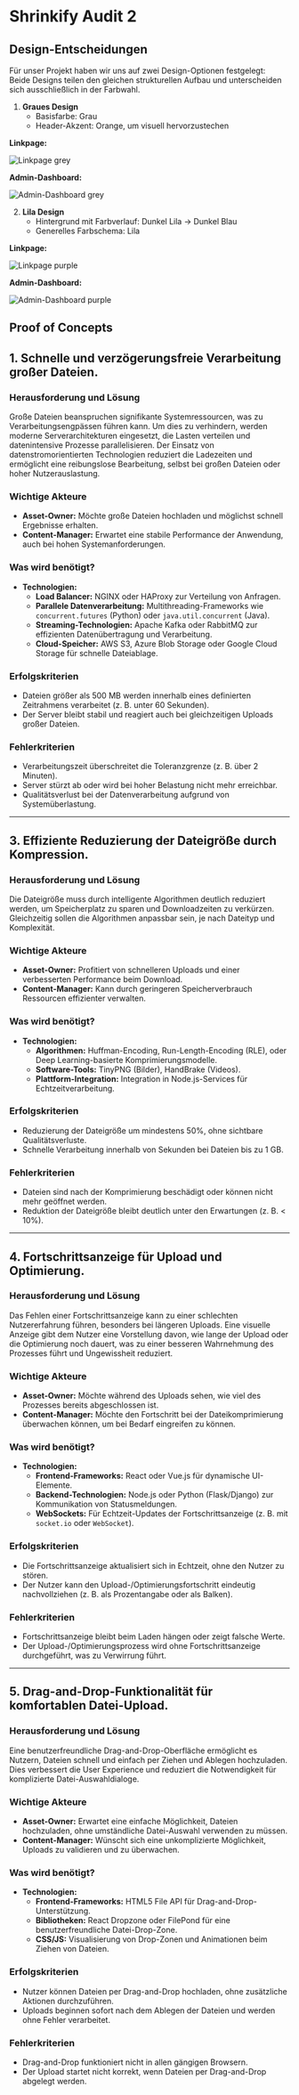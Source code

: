 # Shrinkify Audit 2

## Design-Entscheidungen

Für unser Projekt haben wir uns auf zwei Design-Optionen festgelegt: <br>
Beide Designs teilen den gleichen strukturellen Aufbau und unterscheiden sich ausschließlich in der Farbwahl.

1. **Graues Design**  
   - Basisfarbe: Grau  
   - Header-Akzent: Orange, um visuell hervorzustechen  

**Linkpage:**

   ![Linkpage grey](images/laptop-link-page-grey.png)

**Admin-Dashboard:**

   ![Admin-Dashboard grey](images/laptop-admin-dashboard-grey.png)

2. **Lila Design**  
   - Hintergrund mit Farbverlauf: Dunkel Lila → Dunkel Blau  
   - Generelles Farbschema: Lila  

**Linkpage:**

   ![Linkpage purple](images/laptop-link-page-purple.png)

**Admin-Dashboard:**

   ![Admin-Dashboard purple](images/laptop-admin-dashboard-purple.png)

## Proof of Concepts

## 1. Schnelle und verzögerungsfreie Verarbeitung großer Dateien.
### Herausforderung und Lösung  
Große Dateien beanspruchen signifikante Systemressourcen, was zu Verarbeitungsengpässen führen kann. Um dies zu verhindern, werden moderne Serverarchitekturen eingesetzt, die Lasten verteilen und datenintensive Prozesse parallelisieren. Der Einsatz von datenstromorientierten Technologien reduziert die Ladezeiten und ermöglicht eine reibungslose Bearbeitung, selbst bei großen Dateien oder hoher Nutzerauslastung.

### Wichtige Akteure  
- **Asset-Owner:** Möchte große Dateien hochladen und möglichst schnell Ergebnisse erhalten.  
- **Content-Manager:** Erwartet eine stabile Performance der Anwendung, auch bei hohen Systemanforderungen.  

### Was wird benötigt?  
- **Technologien:**  
  - **Load Balancer:** NGINX oder HAProxy zur Verteilung von Anfragen.  
  - **Parallele Datenverarbeitung:** Multithreading-Frameworks wie `concurrent.futures` (Python) oder `java.util.concurrent` (Java).  
  - **Streaming-Technologien:** Apache Kafka oder RabbitMQ zur effizienten Datenübertragung und Verarbeitung.  
  - **Cloud-Speicher:** AWS S3, Azure Blob Storage oder Google Cloud Storage für schnelle Dateiablage.  

### Erfolgskriterien  
- Dateien größer als 500 MB werden innerhalb eines definierten Zeitrahmens verarbeitet (z. B. unter 60 Sekunden).  
- Der Server bleibt stabil und reagiert auch bei gleichzeitigen Uploads großer Dateien.  

### Fehlerkriterien  
- Verarbeitungszeit überschreitet die Toleranzgrenze (z. B. über 2 Minuten).  
- Server stürzt ab oder wird bei hoher Belastung nicht mehr erreichbar.  
- Qualitätsverlust bei der Datenverarbeitung aufgrund von Systemüberlastung.  

---

## 3. Effiziente Reduzierung der Dateigröße durch Kompression.
### Herausforderung und Lösung  
Die Dateigröße muss durch intelligente Algorithmen deutlich reduziert werden, um Speicherplatz zu sparen und Downloadzeiten zu verkürzen. Gleichzeitig sollen die Algorithmen anpassbar sein, je nach Dateityp und Komplexität.  

### Wichtige Akteure  
- **Asset-Owner:** Profitiert von schnelleren Uploads und einer verbesserten Performance beim Download.  
- **Content-Manager:** Kann durch geringeren Speicherverbrauch Ressourcen effizienter verwalten.  

### Was wird benötigt?  
- **Technologien:**  
  - **Algorithmen:** Huffman-Encoding, Run-Length-Encoding (RLE), oder Deep Learning-basierte Komprimierungsmodelle.  
  - **Software-Tools:** TinyPNG (Bilder), HandBrake (Videos).  
  - **Plattform-Integration:** Integration in Node.js-Services für Echtzeitverarbeitung.  

### Erfolgskriterien  
- Reduzierung der Dateigröße um mindestens 50%, ohne sichtbare Qualitätsverluste.  
- Schnelle Verarbeitung innerhalb von Sekunden bei Dateien bis zu 1 GB.  

### Fehlerkriterien  
- Dateien sind nach der Komprimierung beschädigt oder können nicht mehr geöffnet werden.  
- Reduktion der Dateigröße bleibt deutlich unter den Erwartungen (z. B. < 10%).     

---


## 4. Fortschrittsanzeige für Upload und Optimierung.
### Herausforderung und Lösung  
Das Fehlen einer Fortschrittsanzeige kann zu einer schlechten Nutzererfahrung führen, besonders bei längeren Uploads. Eine visuelle Anzeige gibt dem Nutzer eine Vorstellung davon, wie lange der Upload oder die Optimierung noch dauert, was zu einer besseren Wahrnehmung des Prozesses führt und Ungewissheit reduziert.

### Wichtige Akteure  
- **Asset-Owner:** Möchte während des Uploads sehen, wie viel des Prozesses bereits abgeschlossen ist.  
- **Content-Manager:** Möchte den Fortschritt bei der Dateikomprimierung überwachen können, um bei Bedarf eingreifen zu können.  

### Was wird benötigt?  
- **Technologien:**  
  - **Frontend-Frameworks:** React oder Vue.js für dynamische UI-Elemente.  
  - **Backend-Technologien:** Node.js oder Python (Flask/Django) zur Kommunikation von Statusmeldungen.  
  - **WebSockets:** Für Echtzeit-Updates der Fortschrittsanzeige (z. B. mit `socket.io` oder `WebSocket`).  

### Erfolgskriterien  
- Die Fortschrittsanzeige aktualisiert sich in Echtzeit, ohne den Nutzer zu stören.  
- Der Nutzer kann den Upload-/Optimierungsfortschritt eindeutig nachvollziehen (z. B. als Prozentangabe oder als Balken).  

### Fehlerkriterien  
- Fortschrittsanzeige bleibt beim Laden hängen oder zeigt falsche Werte.  
- Der Upload-/Optimierungsprozess wird ohne Fortschrittsanzeige durchgeführt, was zu Verwirrung führt.  

---

## 5. Drag-and-Drop-Funktionalität für komfortablen Datei-Upload.
### Herausforderung und Lösung  
Eine benutzerfreundliche Drag-and-Drop-Oberfläche ermöglicht es Nutzern, Dateien schnell und einfach per Ziehen und Ablegen hochzuladen. Dies verbessert die User Experience und reduziert die Notwendigkeit für komplizierte Datei-Auswahldialoge.

### Wichtige Akteure  
- **Asset-Owner:** Erwartet eine einfache Möglichkeit, Dateien hochzuladen, ohne umständliche Datei-Auswahl verwenden zu müssen.  
- **Content-Manager:** Wünscht sich eine unkomplizierte Möglichkeit, Uploads zu validieren und zu überwachen.  

### Was wird benötigt?  
- **Technologien:**  
  - **Frontend-Frameworks:** HTML5 File API für Drag-and-Drop-Unterstützung.  
  - **Bibliotheken:** React Dropzone oder FilePond für eine benutzerfreundliche Datei-Drop-Zone.  
  - **CSS/JS:** Visualisierung von Drop-Zonen und Animationen beim Ziehen von Dateien.  

### Erfolgskriterien  
- Nutzer können Dateien per Drag-and-Drop hochladen, ohne zusätzliche Aktionen durchzuführen.  
- Uploads beginnen sofort nach dem Ablegen der Dateien und werden ohne Fehler verarbeitet.  

### Fehlerkriterien  
- Drag-and-Drop funktioniert nicht in allen gängigen Browsern.  
- Der Upload startet nicht korrekt, wenn Dateien per Drag-and-Drop abgelegt werden.  
